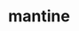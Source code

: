---
title: mantine
description: >-
  Mantine is a React components library focused on providing a great user and developer experience and that comes with native dark theme support.
opinion: >-

link: https://mantine.dev/
ring: assess
quadrant: languages-and-frameworks
businessModel:
  - open-source
projectIds:
  - chamber-cardio
---
